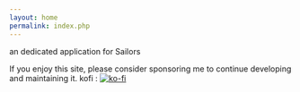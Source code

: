 ```yaml
---
layout: home
permalink: index.php
---
```


an dedicated application for Sailors

If you enjoy this site, please consider sponsoring me to continue developing and maintaining it.
kofi : [![ko-fi](https://ko-fi.com/img/githubbutton_sm.svg)](https://ko-fi.com/U7U5L8F29)




